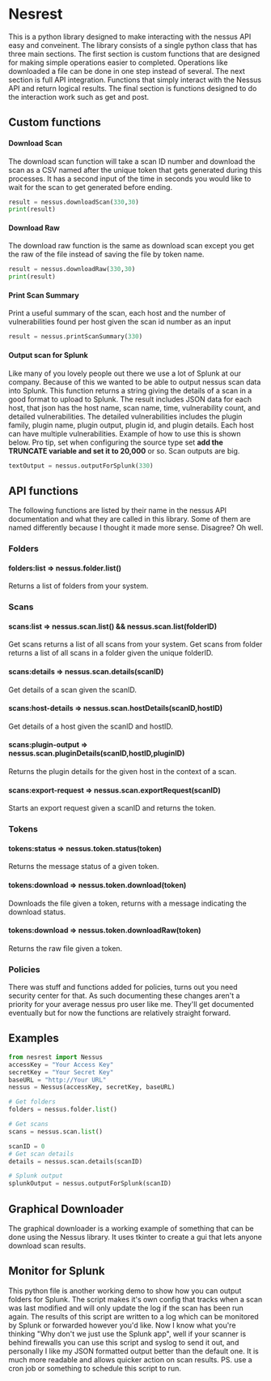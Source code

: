 # Nesrest
This is a python library designed to make interacting with the nessus API easy and conveinent. The library consists of a single python class that has three main sections. The first section is custom functions that are designed for making simple operations easier to completed. Operations like downloaded a file can be done in one step instead of several. The next section is full API integration. Functions that simply interact with the Nessus API and return logical results. The final section is functions designed to do the interaction work such as get and post.

## Custom functions
#### Download Scan
The download scan function will take a scan ID number and download the scan as a CSV named after the unique token that gets generated during this processes. It has a second input of the time in seconds you would like to wait for the scan to get generated before ending.
```python
result = nessus.downloadScan(330,30)
print(result)
```
#### Download Raw
The download raw function is the same as download scan except you get the raw of the file instead of saving the file by token name.
```python
result = nessus.downloadRaw(330,30)
print(result)
```
#### Print Scan Summary
Print a useful summary of the scan, each host and the number of vulnerabilities found per host given the scan id number as an input
```python
result = nessus.printScanSummary(330)
```
#### Output scan for Splunk
Like many of you lovely people out there we use a lot of Splunk at our company. Because of this we wanted to be able to output nessus scan data into Splunk. This function returns a string giving the details of a scan in a good format to upload to Splunk. The result includes JSON data for each host, that json has the host name, scan name, time, vulnerability count, and detailed vulnerabilities. The detailed vulnerabilities includes the plugin family, plugin name, plugin output, plugin id, and plugin details. Each host can have multiple vulnerabilities. Example of how to use this is shown below. Pro tip, set when configuring the source type set **add the TRUNCATE variable and set it to 20,000** or so. Scan outputs are big.
```python
textOutput = nessus.outputForSplunk(330)
```

## API functions
The following functions are listed by their name in the nessus API documentation and what they are called in this library. Some of them are named differently because I thought it made more sense. Disagree? Oh well.

### Folders
#### folders:list => nessus.folder.list()
Returns a list of folders from your system.

### Scans
#### scans:list => nessus.scan.list() && nessus.scan.list(folderID)
Get scans returns a list of all scans from your system.
Get scans from folder returns a list of all scans in a folder given the unique folderID.

#### scans:details => nessus.scan.details(scanID)
Get details of a scan given the scanID.

#### scans:host-details => nessus.scan.hostDetails(scanID,hostID)
Get details of a host given the scanID and hostID.

#### scans:plugin-output => nessus.scan.pluginDetails(scanID,hostID,pluginID)
Returns the plugin details for the given host in the context of a scan.

#### scans:export-request => nessus.scan.exportRequest(scanID)
Starts an export request given a scanID and returns the token.

### Tokens
#### tokens:status => nessus.token.status(token)
Returns the message status of a given token.

#### tokens:download => nessus.token.download(token)
Downloads the file given a token, returns with a message indicating the download status.

#### tokens:download => nessus.token.downloadRaw(token)
Returns the raw file given a token.

### Policies
There was stuff and functions added for policies, turns out you need security center for that. As such documenting these changes aren't a priority for your average nessus pro user like me. They'll get documented eventually but for now the functions are relatively straight forward.

## Examples
```python
from nesrest import Nessus
accessKey = "Your Access Key"
secretKey = "Your Secret Key"
baseURL = "http://Your URL"
nessus = Nessus(accessKey, secretKey, baseURL)

# Get folders
folders = nessus.folder.list()

# Get scans
scans = nessus.scan.list()

scanID = 0
# Get scan details
details = nessus.scan.details(scanID)

# Splunk output
splunkOutput = nessus.outputForSplunk(scanID)
```
## Graphical Downloader
The graphical downloader is a working example of something that can be done using the Nessus library. It uses tkinter to create a gui that lets anyone download scan results.
## Monitor for Splunk
This python file is another working demo to show how you can output folders for Splunk. The script makes it's own config that tracks when a scan was last modified and will only update the log if the scan has been run again. The results of this script are written to a log which can be monitored by Splunk or forwarded however you'd like. Now I know what you're thinking "Why don't we just use the Splunk app", well if your scanner is behind firewalls you can use this script and syslog to send it out, and personally I like my JSON formatted output better than the default one. It is much more readable and allows quicker action on scan results. PS. use a cron job or something to schedule this script to run.
